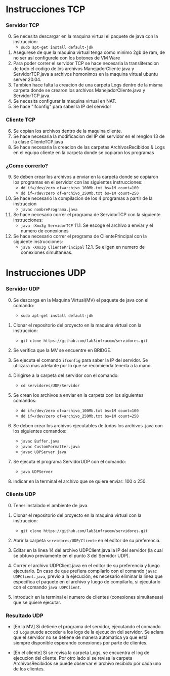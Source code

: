 # Instrucciones TCP

### Servidor TCP
0. Se necesita descargar en la maquina virtual el paquete de java con la instruccion:
    - `sudo apt-get install default-jdk`
1. Asegurese de que la maquina virtual tenga como minimo 2gb de ram, de no ser así configurele con los botones de VM Ware
2. Para poder correr el servidor TCP se hace necesaria la transliteracion de todo el codigo de los archivos ManejadorCliente.java y ServidorTCP.java a archivos homonimos en la maquina virtual ubuntu server 20.04.
3. Tambien hace falta la creacion de una carpeta Logs dentro de la misma carpeta donde se crearon los archivos ManejadorCliente.java y ServidorTCP.java.
4. Se necesita configurar la maquina virtual en NAT.
5. Se hace "ifconfig" para saber la IP del servidor
### Cliente TCP
6. Se copian los archivos dentro de la maquina cliente.
7. Se hace necesaria la modificacion del IP del servidor en el renglon 13 de la clase ClienteTCP.java
8. Se hace necesaria la creacion de las carpetas ArchivosRecibidos & Logs en el equipo cliente en la carpeta donde se copiaron los programas
### ¿Como correrlo?
9. Se deben crear los archivos a enviar en la carpeta donde se copiaron los programas en el servidor con las siguientes instrucciones:
    - `dd if=/dev/zero of=archivo_100Mb.txt bs=1M count=100`
    - `dd if=/dev/zero of=archivo_250Mb.txt bs=1M count=250`
10. Se hace necesario la compilacion de los 4 programas a partir de la instruccion 
    - `javac nombrePrograma.java`
11. Se hace necesario correr el programa de ServidorTCP con la siguiente instrucciones:
    - `java -Xmx3g ServidorTCP`
    11.1. Se escoge el archivo a enviar y el numero de conexiones
12. Se hace necesario correr el programa de ClientePrincipal con la siguiente instrucciones:
    - `java -Xmx3g ClientePrincipal`
    12.1. Se eligen en numero de conexiones simultaneas.

# Instrucciones UDP

### Servidor UDP
0. Se descarga en la Maquina Virtual(MV) el paquete de java con el comando:
   - `sudo apt-get install default-jdk`

1. Clonar el repositorio del proyecto en la maquina virtual con la instruccion:
   - `git clone https://github.com/lab3infracom/servidores.git`

2. Se verifica que la MV se encuentre en BRIDGE.

3. Se ejecuta el comando `ifconfig` para saber la IP del servidor. Se utilizara mas adelante por lo que se recomienda tenerla a la mano.

4. Dirigirse a la carpeta del servidor con el comando:
   - `cd servidores/UDP/Servidor`

5. Se crean los archivos a enviar en la carpeta con los siguientes comandos:
    - `dd if=/dev/zero of=archivo_100Mb.txt bs=1M count=100`
    - `dd if=/dev/zero of=archivo_250Mb.txt bs=1M count=250`

7. Se deben crear los archivos ejecutables de todos los archivos .java con los siguientes comandos:
    - `javac Buffer.java`
    - `javac CustomFormatter.java`
    - `javac UDPServer.java`

6. Se ejecuta el programa ServidorUDP con el comando: 
    - `java UDPServer`

7. Indicar en la terminal el archivo que se quiere enviar: 100 o 250.

### Cliente UDP

0. Tener instalado el ambiente de java.

1. Clonar el repositorio del proyecto en la maquina virtual con la instruccion:
   - `git clone https://github.com/lab3infracom/servidores.git`

2. Abrir la carpeta `servidores/UDP/Cliente` en el editor de su preferencia.

3. Editar en la linea 14 del archivo UDPClient.java la IP del servidor (la cual se obtuvo previamente en el punto 3 del Servidor UDP).

4. Correr el archivo UDPClient.java en el editor de su preferencia y luego ejecutarlo. En caso de que prefiera compilarlo con el comando `javac UDPClient.java`, previo a la ejecución, es necesario eliminar la linea que especifica el paquete en el archivo y luego de compilarlo, si ejecutarlo con el comando `java UDPClient`.

5. Introducir en la terminal el numero de clientes (conexiones simultaneas) que se quiere ejecutar.

### Resultado UDP

- [En la MV] Si detiene el programa del servidor, ejecutando el comando `cd Logs` puede acceder a los logs de la ejecución del servidor. Se aclara que el servidor no se detiene de manera automatica ya que está siempre disponible esperando conexiones por parte de clientes.

- [En el cliente] Si se revisa la carpeta Logs, se encuentra el log de ejecucion del cliente. Por otro lado si se revisa la carpeta ArchivosRecibidos se puede observar el archivo recibido por cada uno de los clientes.
